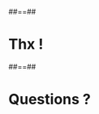 ##==##
<!-- .slide: class="transition sfeir-bg-red" -->
# Thx !

##==##
<!-- .slide: class="transition sfeir-bg-red" -->
# Questions ? 
